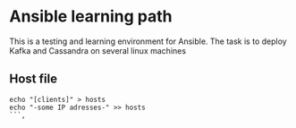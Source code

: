 # Ansible learning path
This is a testing and learning environment for Ansible. The task is to deploy Kafka and Cassandra on several linux machines
## Host file
```
echo "[clients]" > hosts
echo "-some IP adresses-" >> hosts
```‚